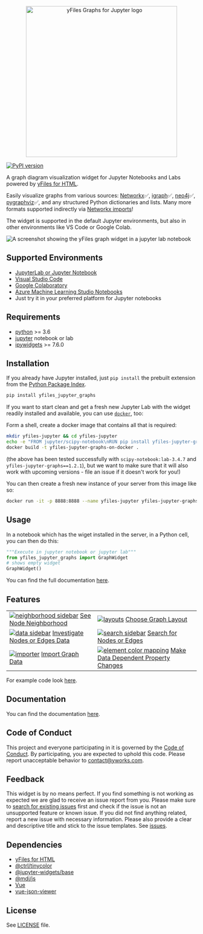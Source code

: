 <p align="center">
    <img src="https://raw.githubusercontent.com/yWorks/yfiles-jupyter-graphs/main/screenshots/yfiles-jupyter-graphs-logo.svg" alt='yFiles Graphs for Jupyter logo'  width="400px" style='max-width: 400px'>
</p>

[![PyPI version](https://badge.fury.io/py/yfiles-jupyter-graphs.svg)](https://badge.fury.io/py/yfiles-jupyter-graphs)

A graph diagram visualization widget for Jupyter Notebooks and Labs powered by [yFiles for HTML](https://www.yworks.com/yfiles-overview?utm_campaign=yfiles4jupyter&utm_source=github&utm_medium=readme).

Easily visualize graphs from various sources: [Networkx](https://networkx.org/)✅, [igraph](https://igraph.org/python/)✅, [neo4j](https://pypi.org/project/neo4j/)✅, [pygraphviz](https://pygraphviz.github.io/)✅, and any structured Python dictionaries and lists. Many more formats supported indirectly via [Networkx imports](https://networkx.org/documentation/stable/reference/readwrite/index.html#reading-and-writing-graphs)!

The widget is supported in the default Jupyter environments, but also in other environments like VS Code or Google Colab.

![A screenshot showing the yFiles graph widget in a jupyter lab notebook](https://raw.githubusercontent.com/yWorks/yfiles-jupyter-graphs/main/screenshots/yfiles-jupyter-graphs-introduction.png)

## Supported Environments
- [JupyterLab or Jupyter Notebook](https://jupyter.org/)
- [Visual Studio Code](https://code.visualstudio.com/)
- [Google Colaboratory](https://colab.research.google.com/)
- [Azure Machine Learning Studio Notebooks](https://azure.microsoft.com/en-us/products/machine-learning/)
- Just try it in your preferred platform for Jupyter notebooks

## Requirements
- [python](https://www.python.org/) >= 3.6
- [jupyter](https://jupyter.org/install) notebook or lab
- [ipywidgets](https://github.com/jupyter-widgets/ipywidgets) >= 7.6.0

## Installation

If you already have Jupyter installed, just `pip install` the prebuilt extension from the [Python Package Index](https://pypi.org/).

```bash
pip install yfiles_jupyter_graphs
```

If you want to start clean and get a fresh new Jupyter Lab with the widget readily installed and available, you can use [`docker`](https://www.docker.com/), too:

Form a shell, create a docker image that contains all that is required:

```bash
mkdir yfiles-jupyter && cd yfiles-jupyter
echo -e "FROM jupyter/scipy-notebook\nRUN pip install yfiles-jupyter-graphs" > Dockerfile
docker build -t yfiles-jupyter-graphs-on-docker .
```

(the above has been tested successfully with `scipy-notebook:lab-3.4.7` and `yfiles-jupyter-graphs==1.2.1`), but we want to make sure that it will also work with  upcoming versions - file an issue if it doesn't work for you!)

You can then create a fresh new instance of your server from this image like so:

```bash
docker run -it -p 8888:8888 --name yfiles-jupyter yfiles-jupyter-graphs-on-docker
```

## Usage

In a notebook which has the wiget installed in the server, in a Python cell, you can then do this:

```python
"""Execute in jupyter notebook or jupyter lab"""
from yfiles_jupyter_graphs import GraphWidget
# shows empty widget
GraphWidget()
```

You can find the full documentation [here](https://yworks.github.io/yfiles-jupyter-graphs/).

## Features
<table>
    <tr>
        <td><a href="https://github.com/yWorks/yfiles-jupyter-graphs/blob/main/examples/neighborhood.ipynb"><img src="https://raw.githubusercontent.com/yWorks/yfiles-jupyter-graphs/main/screenshots/neighborhood.png" title="See Node Neighborhood" alt="neighborhood sidebar"></a>
        <a href="https://github.com/yWorks/yfiles-jupyter-graphs/blob/main/examples/neighborhood.ipynb">See Node Neighborhood</a></td>
        <td><a href="https://github.com/yWorks/yfiles-jupyter-graphs/blob/main/examples/layouts.ipynb"><img src="https://raw.githubusercontent.com/yWorks/yfiles-jupyter-graphs/main/screenshots/layouts.png" title="Choose Graph Layout" alt="layouts"></a>
        <a href="https://github.com/yWorks/yfiles-jupyter-graphs/blob/main/examples/layouts.ipynb">Choose Graph Layout</a></td>
    </tr>
    <tr>
        <td><a href="https://github.com/yWorks/yfiles-jupyter-graphs/blob/main/examples/sidebar.ipynb"><img src="https://raw.githubusercontent.com/yWorks/yfiles-jupyter-graphs/main/screenshots/data.png" title="Investigate Nodes and Edges Data" alt="data sidebar"></a>
        <a href="https://github.com/yWorks/yfiles-jupyter-graphs/blob/main/examples/sidebar.ipynb">Investigate Nodes or Edges Data</a></td>
        <td><a href="https://github.com/yWorks/yfiles-jupyter-graphs/blob/main/examples/sidebar.ipynb"><img src="https://raw.githubusercontent.com/yWorks/yfiles-jupyter-graphs/main/screenshots/search.png" title="Search for Nodes or Edges" alt="search sidebar"></a>
        <a href="https://github.com/yWorks/yfiles-jupyter-graphs/blob/main/examples/sidebar.ipynb">Search for Nodes or Edges</a></td>
    </tr>
    <tr>
        <td><a href="https://github.com/yWorks/yfiles-jupyter-graphs/blob/main/examples/import_from_networkx.ipynb"><img src="https://raw.githubusercontent.com/yWorks/yfiles-jupyter-graphs/main/screenshots/importer.png" title="Import Graph Data" alt="importer"></a>
        <a href="https://github.com/yWorks/yfiles-jupyter-graphs/blob/main/examples/import_from_networkx.ipynb">Import Graph Data</a></td>
        <td><a href="https://github.com/yWorks/yfiles-jupyter-graphs/blob/main/examples/element_color_mapping.ipynb"><img src="https://raw.githubusercontent.com/yWorks/yfiles-jupyter-graphs/main/screenshots/element_color_mapping.png" title="Make Data Dependent Property Changes" alt="element color mapping"></a>
        <a href="https://github.com/yWorks/yfiles-jupyter-graphs/blob/main/examples/element_color_mapping.ipynb">Make Data Dependent Property Changes</a></td>
    </tr>
</table>

For example code look [here](https://github.com/yWorks/yfiles-jupyter-graphs/tree/master/examples).

## Documentation
You can find the documentation [here](https://yworks.github.io/yfiles-jupyter-graphs/).

## Code of Conduct
This project and everyone participating in it is governed by the [Code of Conduct](https://github.com/yWorks/yfiles-jupyter-graphs/blob/master/CODE_OF_CONDUCT.md).
By participating, you are expected to uphold this code.
Please report unacceptable behavior to [contact@yworks.com](mailto:contact@yworks.com).

## Feedback
This widget is by no means perfect.
If you find something is not working as expected
we are glad to receive an issue report from you.
Please make sure to [search for existing issues](https://github.com/yWorks/yfiles-jupyter-graphs/search?q=is%3Aissue+repo%3AyWorks%2Fyfiles-jupyter-graphs&type=issues) first
and check if the issue is not an unsupported feature or known issue.
If you did not find anything related, report a new issue with necessary information.
Please also provide a clear and descriptive title and stick to the issue templates.
See [issues](https://github.com/yWorks/yfiles-jupyter-graphs/issues).

## Dependencies
- [yFiles for HTML](https://www.yworks.com/yfiles)
- [@ctrl/tinycolor](https://github.com/scttcper/tinycolor)
- [@jupyter-widgets/base](https://github.com/jupyter-widgets/ipywidgets)
- [@mdi/js](https://github.com/Templarian/MaterialDesign-JS)
- [Vue](https://vuejs.org/)
- [vue-json-viewer](https://github.com/chenfengjw163/vue-json-viewer)

## License
See [LICENSE](https://github.com/yWorks/yfiles-jupyter-graphs/blob/main/LICENSE.md) file.
